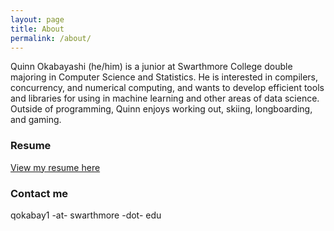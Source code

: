 ```yaml
---
layout: page
title: About
permalink: /about/
---
```


Quinn Okabayashi (he/him) is a junior at Swarthmore College double majoring in Computer Science and Statistics. He is interested in compilers, concurrency, and numerical computing, and wants to develop efficient tools and libraries for using in machine learning and other areas of data science. Outside of programming, Quinn enjoys working out, skiing, longboarding, and gaming.

### Resume
[View my resume here](https://drive.google.com/file/d/1a4G449xiEq-cJ3FZV2lDD-hpsGsPXz6_/view)


### Contact me

qokabay1 -at- swarthmore -dot- edu